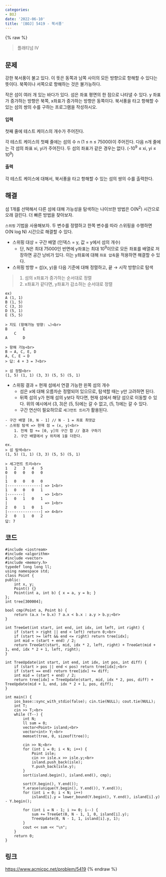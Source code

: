 ```yaml
---
categories:
- BOJ
date: '2022-06-10'
title: '[BOJ] 5419 - 북서풍'
---
```


{% raw %}
> 플래티넘 IV<br>

## 문제
강한 북서풍이 불고 있다. 이 뜻은 동쪽과 남쪽 사이의 모든 방향으로 항해할 수 있다는 뜻이다. 북쪽이나 서쪽으로 항해하는 것은 불가능하다.

작은 섬이 여러 개 있는 바다가 있다. 섬은 좌표 평면의 한 점으로 나타낼 수 있다. y 좌표가 증가하는 방향은 북쪽, x좌표가 증가하는 방향은 동쪽이다. 북서풍을 타고 항해할 수 있는 섬의 쌍의 수를 구하는 프로그램을 작성하시오.

#### 입력
첫째 줄에 테스트 케이스의 개수가 주어진다.

각 테스트 케이스의 첫째 줄에는 섬의 수 n (1 ≤ n ≤ 75000)이 주어진다. 다음 n개 줄에는 각 섬의 좌표 xi, yi가 주어진다. 두 섬의 좌표가 같은 경우는 없다. (-10<sup>9</sup>  ≤ xi, yi  ≤ 10<sup>9</sup>)<br>

#### 출력
각 테스트 케이스에 대해서, 북서풍을 타고 항해할 수 있는 섬의 쌍의 수를 출력한다.

## 해결
섬 1개를 선택해서 다른 섬에 대해 가능성을 탐색하는 나이브한 방법은 O(N<sup>2</sup>) 시간으로 오래 걸린다. 더 빠른 방법을 찾아보자.

`스위핑` 기법을 사용해보자. 두 변수를 정렬하고 한쪽 변수를 따라 스위핑을 수행하면 O(N log N) 시간으로 해결할 수 있다.
- 스위핑 대상 = 구간 배열 (인덱스 = y, 값 = y에서 섬의 개수)
	- 단, N은 최대 75000인 반면에 y좌표는 최대 10<sup>9</sup>이므로 모든 좌표를 배열로 저장하면 공간 낭비가 있다. 이는 y좌표에 대해 `좌표 압축`을 적용하면 해결할 수 있다.
- 스위핑 방향 = 섬(x, y)을 다음 기준에 대해 정렬하고, 끝 → 시작 방향으로 탐색
> 1. 섬의 x좌표가 증가하는 순서대로 정렬<br>
> 2. x좌표가 같다면, y좌표가 감소하는 순서대로 정렬<br>

```
ex)
A (1, 1)
B (1, 5)
C (3, 3)
D (5, 1)
E (5, 5)

> 지도 (항해가능 방향: ↘)<br>
B       E   
    C
A       D

> 항해 가능<br>
B → A, C, E, D
A, C, E → D
> 답: 4 + 3 = 7<br>

> 섬 정렬<br>
(1, 5) (1, 1) (3, 3) (5, 5) (5, 1)
```

- 스위핑 결과 = 현재 섬에서 연결 가능한 왼쪽 섬의 개수
	- 섬은 x에 대해 오름차순 정렬되어 있으므로, 탐색할 때는 y만 고려하면 된다.
	- 뒤쪽 섬의 y가 현재 섬의 y보다 작다면, 현재 섬에서 해당 섬으로 이동할 수 있다. 위의 예시에서 (3, 3)은 (5, 5)에는 갈 수 없고, (5, 1)에는 갈 수 있다.
	- 구간 연산이 필요하므로 `세그먼트 트리`가 활용된다.

```
- 구간 배열 [0, N - 1] // N - 1 = 좌표 최댓값
- 스위핑 탐색 => 현재 점 = (x, y)<br>
	1. 전체 합 += [0, y]의 구간 합 // 결과 구하기
	2. 구간 배열에서 y 위치에 1을 더한다.
```

```
ex.
> 섬 탐색<br>
(1, 5) (1, 1) (3, 3) (5, 5) (5, 1)

> 세그먼트 트리<br>
1   2   3   4   5
0   0   0   0   0
|
1   0   0   0   0
|---------------| => 1<br>
1   0   0   0   1
|-------|         => 1<br>
1   0   1   0   1
|                 => 1<br>
2   0   1   0   1
|---------------| => 4<br>
2   0   1   0   2
답: 7
```

## 코드
```
#include <iostream>
#include <algorithm>
#include <vector>
#include <memory.h>
typedef long long ll;
using namespace std;
class Point {
public:
	int x, y;
	Point() {}
	Point(int a, int b) { x = a, y = b; }
};
int tree[300004];

bool cmp(Point a, Point b) {
	return (a.x != b.x) ? a.x < b.x : a.y > b.y;<br>
}

int TreeGet(int start, int end, int idx, int left, int right) {
	if (start > right || end < left) return 0;<br>
	if (start >= left && end <= right) return tree[idx];
	int mid = (start + end) / 2;
	return TreeGet(start, mid, idx * 2, left, right) + TreeGet(mid + 1, end, idx * 2 + 1, left, right);
}

int TreeUpdate(int start, int end, int idx, int pos, int diff) {
	if (start > pos || end < pos) return tree[idx];<br>
	if (start == end) return tree[idx] += diff;
	int mid = (start + end) / 2;
	return tree[idx] = TreeUpdate(start, mid, idx * 2, pos, diff) + TreeUpdate(mid + 1, end, idx * 2 + 1, pos, diff);
}

int main() {
	ios_base::sync_with_stdio(false); cin.tie(NULL); cout.tie(NULL);
	int T;
	cin >> T;<br>
	while (T--) {
		int N;
		ll sum = 0;
		vector<Point> island;<br>
		vector<int> Y;<br>
		memset(tree, 0, sizeof(tree));

		cin >> N;<br>
		for (int i = 0; i < N; i++) {
			Point isle;
			cin >> isle.x >> isle.y;<br>
			island.push_back(isle);
			Y.push_back(isle.y);
		}
		sort(island.begin(), island.end(), cmp);

		sort(Y.begin(), Y.end());
		Y.erase(unique(Y.begin(), Y.end()), Y.end());
		for (int i = 0; i < N; i++)
			island[i].y = lower_bound(Y.begin(), Y.end(), island[i].y) - Y.begin();

		for (int i = N - 1; i >= 0; i--) {
			sum += TreeGet(0, N - 1, 1, 0, island[i].y);
			TreeUpdate(0, N - 1, 1, island[i].y, 1);
		}
		cout << sum << "\n";
	}
	return 0;
}
```

## 링크
https://www.acmicpc.net/problem/5419
{% endraw %}